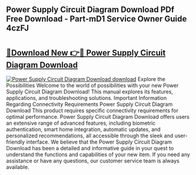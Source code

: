 ## Power Supply Circuit Diagram Download PDf Free Download - Part-mD1 Service Owner Guide 4czFJ

# <h2><a href="http://dfo355p.blite.top/?on=Power+Supply+Circuit+Diagram+Download">🔗Download New 👉🔴 Power Supply Circuit Diagram Download</a></h2>

[![Power Supply Circuit Diagram Download download](https://i.imgur.com/lujVjoI.png)](http://dfo355p.blite.top/?on=Power+Supply+Circuit+Diagram+Download)
Explore the Possibilities Welcome to the world of possibilities with your new Power Supply Circuit Diagram Download! This manual explores its features, applications, and troubleshooting solutions. Important Information Regarding Connectivity Requirements Power Supply Circuit Diagram Download This product requires specific connectivity requirements for optimal performance. Power Supply Circuit Diagram Download offers users an extensive range of advanced features, including biometric authentication, smart home integration, automatic updates, and personalized recommendations, all accessible through the sleek and user-friendly interface. We believe that the Power Supply Circuit Diagram Download has been a detailed and informative guide in your quest to understand the functions and capabilities of your new item. If you need any assistance or have any questions, our customer service team is always available.
